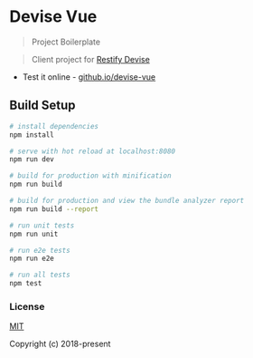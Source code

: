 # Devise Vue

> Project Boilerplate

> Client project for [Restify Devise](https://github.com/carvalhoviniciusluiz/restify-devise)

- Test it online - [github.io/devise-vue](https://carvalhoviniciusluiz.github.io/devise-vue/#/)


## Build Setup

``` bash
# install dependencies
npm install

# serve with hot reload at localhost:8080
npm run dev

# build for production with minification
npm run build

# build for production and view the bundle analyzer report
npm run build --report

# run unit tests
npm run unit

# run e2e tests
npm run e2e

# run all tests
npm test
```
### License

[MIT](http://opensource.org/licenses/MIT)

Copyright (c) 2018-present
